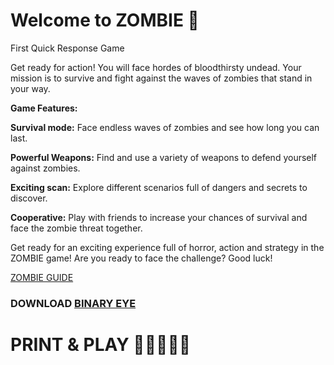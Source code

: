 # Welcome to ZOMBIE 🧟
First Quick Response Game

Get ready for action! You will face hordes of bloodthirsty undead. Your mission is to survive and fight against the waves of zombies that stand in your way. 

**Game Features:**

**Survival mode:** Face endless waves of zombies and see how long you can last. 

**Powerful Weapons:** Find and use a variety of weapons to defend yourself against zombies. 

**Exciting scan:** Explore different scenarios full of dangers and secrets to discover. 

**Cooperative:** Play with friends to increase your chances of survival and face the zombie threat together. 


Get ready for an exciting experience full of horror, action and strategy in the ZOMBIE game! Are you ready to face the challenge? Good luck!


[ZOMBIE GUIDE](https://t.me/ZOMBIE_QR)

### DOWNLOAD [BINARY EYE](https://play.google.com/store/apps/details?id=de.markusfisch.android.binaryeye)


# PRINT & PLAY 🧟🧟‍♀️🧟‍♂️

